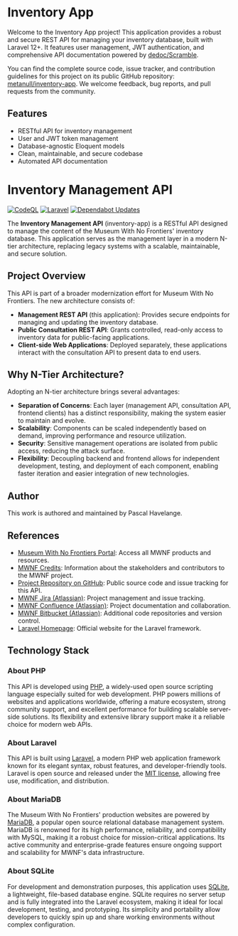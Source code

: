 # Inventory App

Welcome to the Inventory App project! This application provides a robust and secure REST API for managing your inventory database, built with Laravel 12+. It features user management, JWT authentication, and comprehensive API documentation powered by [dedoc/Scramble](https://github.com/dedoc/scramble).

You can find the complete source code, issue tracker, and contribution guidelines for this project on its public GitHub repository: [metanull/inventory-app](https://github.com/metanull/inventory-app). We welcome feedback, bug reports, and pull requests from the community.

## Features

- RESTful API for inventory management
- User and JWT token management
- Database-agnostic Eloquent models
- Clean, maintainable, and secure codebase
- Automated API documentation

# Inventory Management API

[![CodeQL](https://github.com/metanull/inventory-app/actions/workflows/github-code-scanning/codeql/badge.svg)](https://github.com/metanull/inventory-app/actions/workflows/github-code-scanning/codeql) [![Laravel](https://github.com/metanull/inventory-app/actions/workflows/laravel.yml/badge.svg)](https://github.com/metanull/inventory-app/actions/workflows/laravel.yml) [![Dependabot Updates](https://github.com/metanull/inventory-app/actions/workflows/dependabot/dependabot-updates/badge.svg)](https://github.com/metanull/inventory-app/actions/workflows/dependabot/dependabot-updates)


The **Inventory Management API** (inventory-app) is a RESTful API designed to manage the content of the Museum With No Frontiers' inventory database. This application serves as the management layer in a modern N-tier architecture, replacing legacy systems with a scalable, maintainable, and secure solution.

## Project Overview

This API is part of a broader modernization effort for Museum With No Frontiers. The new architecture consists of:

- **Management REST API** (this application): Provides secure endpoints for managing and updating the inventory database.
- **Public Consultation REST API**: Grants controlled, read-only access to inventory data for public-facing applications.
- **Client-side Web Applications**: Deployed separately, these applications interact with the consultation API to present data to end users.

## Why N-Tier Architecture?

Adopting an N-tier architecture brings several advantages:

- **Separation of Concerns**: Each layer (management API, consultation API, frontend clients) has a distinct responsibility, making the system easier to maintain and evolve.
- **Scalability**: Components can be scaled independently based on demand, improving performance and resource utilization.
- **Security**: Sensitive management operations are isolated from public access, reducing the attack surface.
- **Flexibility**: Decoupling backend and frontend allows for independent development, testing, and deployment of each component, enabling faster iteration and easier integration of new technologies.

## Author

This work is authored and maintained by Pascal Havelange.
## References

- [Museum With No Frontiers Portal](https://museumwnf.org): Access all MWNF products and resources.
- [MWNF Credits](https://www.museumwnf.org/about/credits): Information about the stakeholders and contributors to the MWNF project.
- [Project Repository on GitHub](https://github.com/metanull/inventory-app): Public source code and issue tracking for this API.
- [MWNF Jira (Atlassian)](https://mwnf.atlassian.net/jira/software/c/projects/MWNF/boards/2): Project management and issue tracking.
- [MWNF Confluence (Atlassian)](https://mwnf.atlassian.net/wiki): Project documentation and collaboration.
- [MWNF Bitbucket (Atlassian)](https://bitbucket.org/mwnf): Additional code repositories and version control.
- [Laravel Homepage](https://laravel.com): Official website for the Laravel framework.

## Technology Stack

### About PHP

This API is developed using [PHP](https://www.php.net), a widely-used open source scripting language especially suited for web development. PHP powers millions of websites and applications worldwide, offering a mature ecosystem, strong community support, and excellent performance for building scalable server-side solutions. Its flexibility and extensive library support make it a reliable choice for modern web APIs.

### About Laravel

This API is built using [Laravel](https://laravel.com), a modern PHP web application framework known for its elegant syntax, robust features, and developer-friendly tools. Laravel is open source and released under the [MIT license](https://opensource.org/licenses/MIT), allowing free use, modification, and distribution.

### About MariaDB

The Museum With No Frontiers' production websites are powered by [MariaDB](https://mariadb.org), a popular open source relational database management system. MariaDB is renowned for its high performance, reliability, and compatibility with MySQL, making it a robust choice for mission-critical applications. Its active community and enterprise-grade features ensure ongoing support and scalability for MWNF's data infrastructure.

### About SQLite

For development and demonstration purposes, this application uses [SQLite](https://www.sqlite.org), a lightweight, file-based database engine. SQLite requires no server setup and is fully integrated into the Laravel ecosystem, making it ideal for local development, testing, and prototyping. Its simplicity and portability allow developers to quickly spin up and share working environments without complex configuration.
